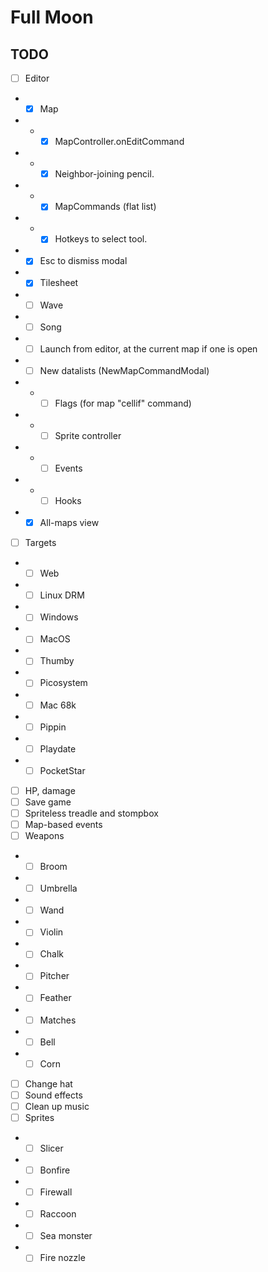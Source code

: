 # Full Moon

## TODO

- [ ] Editor
- - [x] Map
- - - [x] MapController.onEditCommand
- - - [x] Neighbor-joining pencil.
- - - [x] MapCommands (flat list)
- - - [x] Hotkeys to select tool.
- - [x] Esc to dismiss modal
- - [x] Tilesheet
- - [ ] Wave
- - [ ] Song
- - [ ] Launch from editor, at the current map if one is open
- - [ ] New datalists (NewMapCommandModal)
- - - [ ] Flags (for map "cellif" command)
- - - [ ] Sprite controller
- - - [ ] Events
- - - [ ] Hooks
- - [x] All-maps view
- [ ] Targets
- - [ ] Web
- - [ ] Linux DRM
- - [ ] Windows
- - [ ] MacOS
- - [ ] Thumby
- - [ ] Picosystem
- - [ ] Mac 68k
- - [ ] Pippin
- - [ ] Playdate
- - [ ] PocketStar
- [ ] HP, damage
- [ ] Save game
- [ ] Spriteless treadle and stompbox
- [ ] Map-based events
- [ ] Weapons
- - [ ] Broom
- - [ ] Umbrella
- - [ ] Wand
- - [ ] Violin
- - [ ] Chalk
- - [ ] Pitcher
- - [ ] Feather
- - [ ] Matches
- - [ ] Bell
- - [ ] Corn
- [ ] Change hat
- [ ] Sound effects
- [ ] Clean up music
- [ ] Sprites
- - [ ] Slicer
- - [ ] Bonfire
- - [ ] Firewall
- - [ ] Raccoon
- - [ ] Sea monster
- - [ ] Fire nozzle
